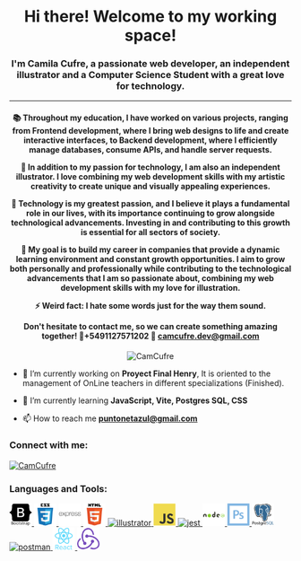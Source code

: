 <h1 align="center">Hi there! Welcome to my working space!</h1>
<h3 align="center">I'm Camila Cufre, a passionate web developer, an independent illustrator and a Computer Science Student with a great love for technology.</h3>
<hr/>
<h4 align="center">📚 Throughout my education, I have worked on various projects, ranging from Frontend development, where I bring web designs to life and create interactive interfaces, to Backend development, where I efficiently manage databases, consume APIs, and handle server requests.

🎨 In addition to my passion for technology, I am also an independent illustrator. I love combining my web development skills with my artistic creativity to create unique and visually appealing experiences.

🚀 Technology is my greatest passion, and I believe it plays a fundamental role in our lives, with its importance continuing to grow alongside technological advancements. Investing in and contributing to this growth is essential for all sectors of society.

🎯 My goal is to build my career in companies that provide a dynamic learning environment and constant growth opportunities. I aim to grow both personally and professionally while contributing to the technological advancements that I am so passionate about, combining my web development skills with my love for illustration.

⚡ Weird fact: I hate some words just for the way them sound.

<span align="center">Don't hesitate to contact me, so we can create something amazing together!
📱+5491127571202
📧 camcufre.dev@gmail.com</span></h4>

<p align="center"> <img src="https://komarev.com/ghpvc/?username=CamCufre&label=Profile%20views&color=lightgrey&style=for-the-badge" alt="CamCufre" /> </p>

- 🔭 I’m currently working on **Proyect Final Henry**, It is oriented to the management of OnLine teachers in different specializations (Finished).

- 🌱 I’m currently learning **JavaScript, Vite, Postgres SQL, CSS**

- 📫 How to reach me **puntonetazul@gmail.com**

<h3 align="left">Connect with me:</h3>
<p align="left">
<a href="https://www.linkedin.com/in/camilacufre/" target="blank"><img align="center" src="https://raw.githubusercontent.com/rahuldkjain/github-profile-readme-generator/master/src/images/icons/Social/linked-in-alt.svg" alt="CamCufre" height="30" width="40" /></a>
</p>

<h3 align="left">Languages and Tools:</h3>
<p align="left"> <a href="https://getbootstrap.com" target="_blank" rel="noreferrer"> <img src="https://raw.githubusercontent.com/devicons/devicon/master/icons/bootstrap/bootstrap-plain-wordmark.svg" alt="bootstrap" width="40" height="40"/> </a> <a href="https://www.w3schools.com/css/" target="_blank" rel="noreferrer"> <img src="https://raw.githubusercontent.com/devicons/devicon/master/icons/css3/css3-original-wordmark.svg" alt="css3" width="40" height="40"/> </a> <a href="https://expressjs.com" target="_blank" rel="noreferrer"> <img src="https://raw.githubusercontent.com/devicons/devicon/master/icons/express/express-original-wordmark.svg" alt="express" width="40" height="40"/> </a> <a href="https://www.w3.org/html/" target="_blank" rel="noreferrer"> <img src="https://raw.githubusercontent.com/devicons/devicon/master/icons/html5/html5-original-wordmark.svg" alt="html5" width="40" height="40"/> </a> <a href="https://www.adobe.com/in/products/illustrator.html" target="_blank" rel="noreferrer"> <img src="https://www.vectorlogo.zone/logos/adobe_illustrator/adobe_illustrator-icon.svg" alt="illustrator" width="40" height="40"/> </a> <a href="https://developer.mozilla.org/en-US/docs/Web/JavaScript" target="_blank" rel="noreferrer"> <img src="https://raw.githubusercontent.com/devicons/devicon/master/icons/javascript/javascript-original.svg" alt="javascript" width="40" height="40"/> </a> <a href="https://jestjs.io" target="_blank" rel="noreferrer"> <img src="https://www.vectorlogo.zone/logos/jestjsio/jestjsio-icon.svg" alt="jest" width="40" height="40"/> </a> <a href="https://nodejs.org" target="_blank" rel="noreferrer"> <img src="https://raw.githubusercontent.com/devicons/devicon/master/icons/nodejs/nodejs-original-wordmark.svg" alt="nodejs" width="40" height="40"/> </a> <a href="https://www.photoshop.com/en" target="_blank" rel="noreferrer"> <img src="https://raw.githubusercontent.com/devicons/devicon/master/icons/photoshop/photoshop-line.svg" alt="photoshop" width="40" height="40"/> </a> <a href="https://www.postgresql.org" target="_blank" rel="noreferrer"> <img src="https://raw.githubusercontent.com/devicons/devicon/master/icons/postgresql/postgresql-original-wordmark.svg" alt="postgresql" width="40" height="40"/> </a> <a href="https://postman.com" target="_blank" rel="noreferrer"> <img src="https://www.vectorlogo.zone/logos/getpostman/getpostman-icon.svg" alt="postman" width="40" height="40"/> </a> <a href="https://reactjs.org/" target="_blank" rel="noreferrer"> <img src="https://raw.githubusercontent.com/devicons/devicon/master/icons/react/react-original-wordmark.svg" alt="react" width="40" height="40"/> </a> <a href="https://redux.js.org" target="_blank" rel="noreferrer"> <img src="https://raw.githubusercontent.com/devicons/devicon/master/icons/redux/redux-original.svg" alt="redux" width="40" height="40"/> </a> </p>
